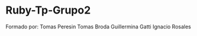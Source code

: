 # Ruby-Tp-Grupo2
Formado por: 
    Tomas Peresin
    Tomas Broda
    Guillermina Gatti
    Ignacio Rosales
